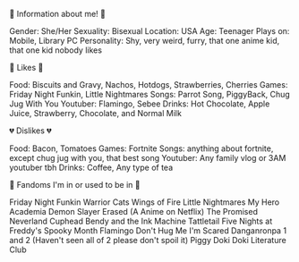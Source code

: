 💙 Information about me! 💙

Gender: She/Her
Sexuality: Bisexual
Location: USA
Age: Teenager
Plays on: Mobile, Library PC
Personality: Shy, very weird, furry, that one anime kid, that one kid nobody likes

💜 Likes 💜

Food: Biscuits and Gravy, Nachos, Hotdogs, Strawberries, Cherries
Games: Friday Night Funkin, Little Nightmares
Songs: Parrot Song, PiggyBack, Chug Jug With You
Youtuber: Flamingo, Sebee
Drinks: Hot Chocolate, Apple Juice, Strawberry, Chocolate, and Normal Milk

💔 Dislikes 💔

Food: Bacon, Tomatoes
Games: Fortnite
Songs: anything about fortnite, except chug jug with you, that best song
Youtuber: Any family vlog or 3AM youtuber tbh
Drinks: Coffee, Any type of tea

💞 Fandoms I'm in or used to be in 💞

Friday Night Funkin
Warrior Cats
Wings of Fire
Little Nightmares
My Hero Academia
Demon Slayer
Erased (A Anime on Netflix)
The Promised Neverland
Cuphead
Bendy and the Ink Machine
Tattletail
Five Nights at Freddy's 
Spooky Month
Flamingo
Don't Hug Me I'm Scared
Danganronpa 1 and 2 (Haven't seen all of 2 please don't spoil it)
Piggy
Doki Doki Literature Club
